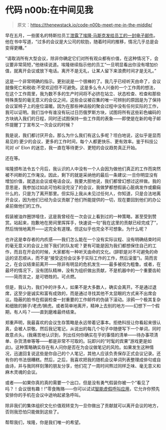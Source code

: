 # 代码 n00b:在中间见我

> 原文：<https://thenewstack.io/code-n00b-meet-me-in-the-middle/>

早在五月，一些匿名的特斯拉员工[泄露了埃隆·马斯克发给员工的一封电子邮件](https://electrek.co/2018/04/17/tesla-model-3-production-goal-6000-units-per-week/)。他在书中写道，“过多的会议是大公司的软肋，随着时间的推移，情况几乎总是会变得更糟。”

“请取消所有大型会议，除非你确定它们对所有观众都有价值，在这种情况下，会议要非常简短，”他继续说道。埃隆继续指示他的员工“一旦明显看出你没有增加价值，就离开会议或放下电话。离开不是无礼，让某人留下来浪费时间才是无礼。”

这是一个非常明确的指示。更别说是一个很棒的了。我几乎已经听天由命了，会议就像死亡和税收:不受欢迎但不可避免。这是多么令人兴奋的一个工作周的想法，在这个工作周里，我为数不多的生产时间将不必挤在站立、状态检查、检查和那些特殊类型的毫无意义的会议之间，这些会议被召集的唯一可辨别的原因是为了保持会议室椅子上的座位温暖。因为在那些神话般的聚会过程中没有任何实际的工作，我可以证明。我们当中有谁没有玩过日历俄罗斯方块，试图将所有这些彩色编码的方块纳入我们的日程，同时还试图保持一些工作周的表象——即使是在新的电子邮件提醒丁丁宣布又一次会议的时候？

我是说，我们都讨厌开会。那么为什么我们有这么多呢？坦白地说，这似乎是显而易见的:更少的会议，更多的工作时间，每个人都更快乐、更有效率。鉴于科技公司对 ol' Elon 的迷恋，我一直在等待更少、更短的会议趋势真正开始。

还在等。

埃隆颁布法令五个月后，我认识的人中没有一个人会因为做他们真正的工作而突然被不间断的工作淹没。因此，剩下的就是采纳他的最后一条建议:一旦你明显没有增加价值，就退出会议或电话会议。我要大胆地说，我们都曾幻想过这样做。我的意思是，我参加过如此可怕和没完没了的会议，我做梦都想假装心脏病发作或癫痫什么的，只是为了离开那里。但实际上我从未见过任何人，你知道，只是合法地离开会议，因为他们已经为会议贡献了他们所能提供的一切，现在要回到他们的办公桌前做他们的工作。

假装被油炸圈饼噎住，这是我曾经在一次会议上看到过的一种策略，甚至受到赞赏。站起来，抱歉地在房间里挥挥手，快速说一句“我在这里的贡献已经完成了”，然后悄悄地离开——这完全有道理。但这似乎也完全不可想象。为什么呢？

也许这是幸存者的内疚感——我们怎么能在一个没有实际议程、没有明确结束时间的毫无意义的会议上抛下我们的队友呢？更有可能是因为我们都想保住自己的工作，而且在开会的时候，大家都有一种听天由命的文化。(辞职是对不可避免的命运的坚忍顺从，而不是“接受这份会议多于实际工作的工作，然后滚蛋”)。简而言之，在会议结束前离开——除非有明显的危机发生——最多被视为粗鲁。或者，在最坏的情况下，没有团队精神，没有为组织做出贡献，不是机器中的一个重要齿轮——简而言之，是可牺牲的。可点燃。

但是，我认为，我们中的许多人，如果不是大多数人，确实会离开。不是通过退席，这至少是诚实和富有成效的，而是通过寻找其他不太显眼的方式来不出席会议。隐蔽的脸书在假装检查一封重要的工作邮件的伪装下滚动。涂鸦一个极其复杂和细致的狮子/老虎/狮虎。或者简单地离开，精神上去别的地方——幻想下一个假期，有人吗？——直到磨难最终结束。

郑重声明，我最喜欢的会议生存策略是永远带着记事本。拒绝科技让你看起来很认真，会被人崇敬。然后我记笔记，从说出的每几个句子中随便写下一个单词，同时故意点头。(我痛苦地认识到，列出任何你确实在乎的事情的清单——待办事项清单、杂货清单等等——都是非常不可取的。玩即兴的“时髦的宾果”游戏更是如此)。这种策略确实存在有人问你是否在为会议做笔记的风险。如果发生这种情况，迅速回复说这些是你自己的个人笔记，其他人应该负责保存正式会议记录。还有你的书法很糟糕。然后，之后，我喜欢把我的随机会议单词列表整理成俳句或自由诗，并与我同样刻薄的朋友分享，他们花了一周时间熬过同样乏味、毫无意义和麻木灵魂的会议。

或者——如果你真的真的需要一个出口，但是没有勇气假装你被一个“看见了吗？！会议很有趣！!"零食贿赂——你可以试试[智能虚假呼叫应用](https://itunes.apple.com/us/app/smart-fake-call-prank-app/id943884373?mt=8&ign-mpt=uo%3D4)，它允许你预先安排你的手机在会议中途响起紧急呼叫。

除非我们的集体组织文化价值观转变为一旦你做出了贡献就可以离开会议的地方，否则我恐怕只能做到这些了。

帮帮我们，埃隆，你是我们唯一的希望。

<svg xmlns:xlink="http://www.w3.org/1999/xlink" viewBox="0 0 68 31" version="1.1"><title>Group</title> <desc>Created with Sketch.</desc></svg>